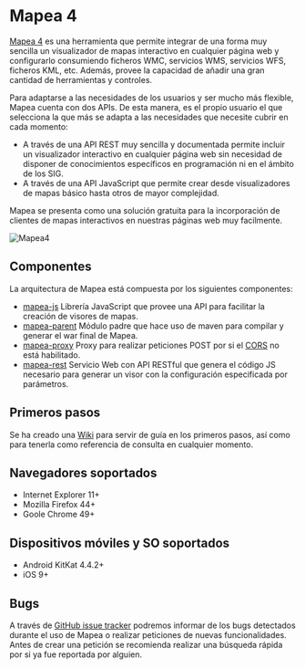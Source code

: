 # Mapea 4

[Mapea 4](http://mapea4-sigc.juntadeandalucia.es/) es una herramienta que permite integrar de una forma muy sencilla un visualizador de mapas interactivo en cualquier página web y configurarlo consumiendo ficheros WMC, servicios WMS, servicios WFS, ficheros KML, etc. Además, provee la capacidad de añadir una gran cantidad de herramientas y controles.

Para adaptarse a las necesidades de los usuarios y ser mucho más flexible, Mapea cuenta con dos APIs. De esta manera, es el propio usuario el que selecciona la que más se adapta a las necesidades que necesite cubrir en cada momento:

 - A través de una API REST muy sencilla y documentada permite incluir un visualizador interactivo en cualquier página web sin necesidad de disponer de conocimientos específicos en programación ni en el ámbito de los SIG.
 - A través de una API JavaScript que permite crear desde visualizadores de mapas básico hasta otros de mayor complejidad.

Mapea se presenta como una solución gratuita para la incorporación de clientes de mapas interactivos en nuestras páginas web muy facilmente.

![Mapea4](https://gifyu.com/images/GiecT8hmzl-compressor.gif)

## Componentes

La arquitectura de Mapea está compuesta por los siguientes componentes:

- [mapea-js](/mapea-js) Librería JavaScript que provee una API para facilitar la creación de visores de mapas.
- [mapea-parent](/mapea-parent) Módulo padre que hace uso de maven para compilar y generar el war final de Mapea.
- [mapea-proxy](/mapea-proxy) Proxy para realizar peticiones POST por si el [CORS](https://developer.mozilla.org/en-US/docs/Web/HTTP/Access_control_CORS) no está habilitado.
- [mapea-rest](/mapea-rest) Servicio Web con API RESTful que genera el código JS necesario para generar un visor con la configuración especificada por parámetros.

## Primeros pasos

Se ha creado una [Wiki](https://github.com/sigcorporativo-ja/Mapea4/wiki/Primeros-pasos) para servir de guía en los primeros pasos, así como para tenerla como referencia de consulta en cualquier momento.

## Navegadores soportados

- Internet Explorer 11+
- Mozilla Firefox 44+
- Goole Chrome 49+

## Dispositivos móviles y SO soportados

- Android KitKat 4.4.2+
- iOS 9+

## Bugs

A través de [GitHub issue tracker](https://github.com/sigcorporativo-ja/Mapea4/issues) podremos informar de los bugs detectados durante el uso de Mapea o realizar peticiones de nuevas funcionalidades. Antes de crear una petición se recomienda realizar una búsqueda rápida por si ya fue reportada por alguien.
